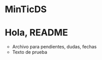 # MinTicDS

<h1>Hola, README</h1>
<ul>
<li type="circle">Archivo para pendientes, dudas, fechas</li>
<li type="circle">Texto de prueba</li>
</ul>
